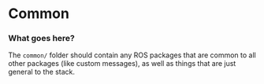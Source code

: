 # Common

### What goes here?
The `common/` folder should contain any ROS packages that are common to all other packages (like custom messages), as well as things that are just general to the stack.
